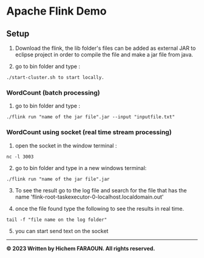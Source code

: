 # Apache Flink Demo

## Setup

1. Download the flink, the lib folder's files can be added as external JAR to eclipse project in order to compile the file and make a jar file from java.

2. go to bin folder and type : 
```shell
./start-cluster.sh to start locally.
```

### WordCount (batch processing)

1. go to bin folder and type : 
```shell
./flink run "name of the jar file".jar --input "inputfile.txt"
```

### WordCount using socket (real time stream processing)

1. open the socket in the window terminal : 
```shell
nc -l 3003
```

2. go to bin folder and type in a new windows terminal: 
```shell
./flink run "name of the jar file".jar
```

3. To see the result go to the log file and search for the file that has the name 'flink-root-taskexecutor-0-localhost.localdomain.out'

4. once the file found type the following to see the results in real time.
```shell
tail -f "file name on the log folder"
``` 

5. you can start send text on the socket


---

**© 2023 Written by Hichem FARAOUN. All rights reserved.**